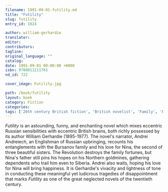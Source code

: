 ```yaml
---
filename: 1991-09-01-futility.md
title: "Futility"
slug: futility
entry_id: 1024

author: william-gerhardie
translator: 
editor: 
contributors: 
tagline: 
original_language: ""
catalog: 
date: 1991-09-01 00:00:00 +0000 
isbn: 9780811211765
nd_id: 722

cover_image: Futility.jpg

path: /book/futility
layout: book
category: Fiction
categories: 
tags: ['20th century British fiction', 'British novelist', 'Family', 'Funny', 'Russian Revolution']
---
```

*Futility* is an astounding, funny, and enchanting novel which mixes eccentric Russian sensibilities with eccentric British brains, both richly possessed by its author William Gerhardie (1895-1977). The novel's narrator, Andrei Andreiech, an Englishman of Russian upbringing, recounts his entanglements with the Bursanov family and his love for Nina, the second of three beautiful sisters. The Revolution destroys the family fortunes, but Nina's father still pins his hopes on his Northern goldmines, gathering dependents who trail him even to Siberia. Andrei also waits, hoping his love for Nina will bring happiness. It is Gerhardie's vivacity and lightness of tone in conducting these meaningful yet ludicrous tragedies of disappointment that marks *Futility* as one of the great neglected novels of the twentieth century.





